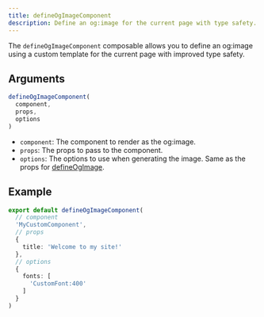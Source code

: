 ```yaml
---
title: defineOgImageComponent
description: Define an og:image for the current page with type safety.
---
```


The `defineOgImageComponent` composable allows you to define an og:image using a custom template for the current page
with improved type safety.

## Arguments

```ts
defineOgImageComponent(
  component,
  props,
  options
)
```

- `component`: The component to render as the og:image.
- `props`: The props to pass to the component.
- `options`: The options to use when generating the image. Same as the props for [defineOgImage](/og-image/api/define-og-image).

## Example

```ts
export default defineOgImageComponent(
  // component
  'MyCustomComponent',
  // props
  {
    title: 'Welcome to my site!'
  }, 
  // options
  {
    fonts: [
      'CustomFont:400'
    ]
  }
)
```
